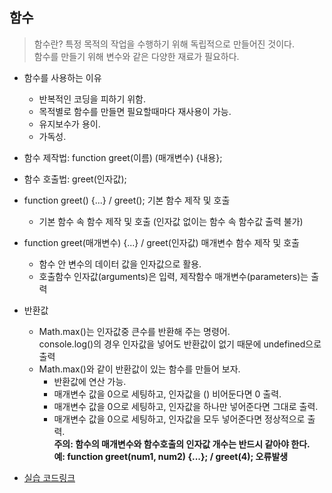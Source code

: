 ## 함수
> 함수란? 특정 목적의 작업을 수행하기 위해 독립적으로 만들어진 것이다.   
> 함수를 만들기 위해 변수와 같은 다양한 재료가 필요하다. 

* 함수를 사용하는 이유
  * 반복적인 코딩을 피하기 위함. 
  * 목적별로 함수를 만들면 필요할때마다 재사용이 가능.
  * 유지보수가 용이.  
  * 가독성.  

* 함수 제작법: function greet(이름) (매개변수) {내용};
* 함수 호출법: greet(인자값);  

* function greet() {...} / greet(); 기본 함수 제작 및 호출  
  * 기본 함수 속 함수 제작 및 호출 (인자값 없이는 함수 속 함수값 출력 불가)
* function greet(매개변수) {...} / greet(인자값) 매개변수 함수 제작 및 호출
  * 함수 안 변수의 데이터 값을 인자값으로 활용.
  * 호출함수 인자값(arguments)은 입력, 제작함수 매개변수(parameters)는 출력  
* 반환값  
  * Math.max()는 인자값중 큰수를 반환해 주는 명령어.  
  console.log()의 경우 인자값을 넣어도 반환값이 없기 때문에 undefined으로 출력
  * Math.max()와 같이 반환값이 있는 함수를 만들어 보자.   
    * 반환값에 연산 가능.  
    * 매개변수 값을 0으로 세팅하고, 인자값을 () 비어둔다면 0 출력.  
    * 매개변수 값을 0으로 세팅하고, 인자값을 하나만 넣어준다면 그대로 출력. 
    * 매개변수 값을 0으로 세팅하고, 인자값을 모두 넣어준다면 정상적으로 출력.  
**주의: 함수의 매개변수와 함수호출의 인자값 개수는 반드시 같아야 한다.  
예: function greet(num1, num2) {...}; / greet(4); 오류발생**  
* [실습 코드링크](https://github.com/stemkorea7/javascript/tree/master/basic_javascript/chapter7)
